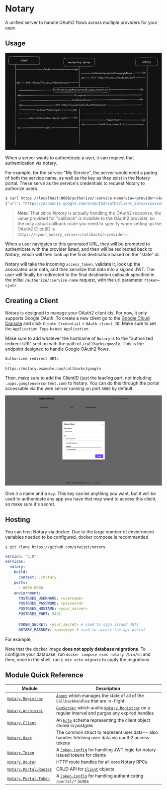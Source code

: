 # Notary

A unified server to handle OAuth2 flows across multiple providers for your apps.

## Usage

![fig2](docs/fig0.jpeg)

When a server wants to authenticate a user, it can request that authentication via notary.

For example, for the service "My Service", the server would need a paring of both the service name, as well as the key as they exist in the Notary portal. These serve as the service's credentials to request Notary to authorize users.

```sh
$ curl https://localhost:8080/authorize/:service-name?via=<provider>&key=<key>&callback=<callback>
{"url": "https://accounts.google.com/o/oauth2/auth?client_id=xxxxxxxxx&redirect_uri=https://localhost:8080/callbacks/xxxxxx&scope=openid+email+profile&email&response_type=token&state=ed3b38a092"}
```

> **Note**: That since *Notary* is actually handling the OAuth2 response, the value provided for "callback" is invisible to the OAuth2 provider, so the only actual callback route you need to specify when setting up the OAuth2 ClientID is `https://<your_notary_server>/callbacks/<provider>`.

When a user navigates to this generated URL, they will be prompted to authenticate with the provider listed, and then will be redirected back to *Notary*, which will then look up the final destination based on the "state" id.

Notary will take the incoming `access_token`, validate it, look up the associated user data, and then serialize that data into a signed JWT. The user will finally be redirected to the final destination callback specified in the initial `/authorize/:service-name` request, with the url parameter `?token=<jwt>`

## Creating a Client

Notary is designed to manage your OAuth2 client ids. For now, it only supports Google OAuth. To create a new client go to the [Google Cloud Console](https://console.cloud.google.com/apis/credentials) and click `Create Credential` > `OAuth client ID`. Make sure to set the `Application Type` to `Web Application`.

Make sure to add whatever the hostname of `Notary` is to the "authorized redirect URI" section with the path of `/callbacks/google`. This is the endpoint designed to handle Google OAuth2 flows.

```
Authorized redirect URIs
---
https://notary.example.com/callbacks/google
```

Then, make sure to add the ClientID (just the leading part, not including `.apps.googleusercontent.com`) to Notary. You can do this through the portal accessable via the web server running on port `8080` by default.

![fig1](docs/fig1.jpeg)

Give it a name and a `key`. This key can be anything you want, but it will be used to authenicate any app you have that may want to access this client, so make sure it's secret.

## Hosting

You can host Notary via docker. Due to the large number of enviornment variables needed to be configured, docker compose is recommended.

`$ git clone https://github.com/erwijet/notary`

```yaml
version: "3.8"
services:
  notary:
    build:
      context: ./notary
    ports:
      - 8080:8080
    enviornment:
      POSTGRES_USERNAME: <username>
      POSTGRES_PASSWORD: <password>
      POSTGRES_HOSTAME: <your_server>
      POSTGRES_PORT: 5432

      TOKEN_SECRET: <your_secret> # used to sign issued JWTs
      NOTARY_PASSKEY: <passkey> # used to access the api portal
```

For example, 

Note that the docker image **does not apply database migrations**. To configure your database, run `docker compose exec notary /bin/sh` and then, once in the shell, run `$ mix ecto.migrate` to apply the migrations.

## Module Quick Reference

|Module|Description|
|---|---|
|[`Notary.Registrar`](lib/notary/registrar.ex)|[`Agent`](https://hexdocs.pm/elixir/1.12.3/Agent.html) which manages the state of all of the `CallbackHandle`s that are in-flight.|
|[`Notary.Archivist`](lib/notary/archivist.ex)|[`GenServer`](https://hexdocs.pm/elixir/GenServer.html) which audits [`Notary.Registrar`](lib/notary/registrar.ex) on a regular interval and purges any expired handles|
|[`Notary.Client`](lib/notary/client.ex)|An [`Ecto`](https://hexdocs.pm/typed_ecto_schema/TypedEctoSchema.html) schema representing the client object stored in postgres|
|[`Notary.User`](lib/notary/user.ex)|The common struct to represent user data-- also handles fetching user data via oauth2 access tokens|
|[`Notary.Token`](lib/notary/token.ex)|A [`Joken.Config`](https://hexdocs.pm/joken/Joken.Config.html) for handling JWT logic for notary-issued tokens for clients|
|[`Notary.Router`](lib/notary/router.ex)|HTTP route handles for all core Notary RPCs|
|[`Notary.Portal.Router`](lib/notary/portal/router.ex)|CRUD API for [`Client`](lib/notary/client.ex) objects|
|[`Notary.Portal.Token`](lib/notary/portal/token.ex)|A [`Joken.Config`](https://hexdocs.pm/joken/Joken.Config.html) for handling authenticating `/portal/*` outes|